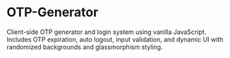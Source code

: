 # OTP-Generator
Client-side OTP generator and login system using vanilla JavaScript. Includes OTP expiration, auto logout, input validation, and dynamic UI with randomized backgrounds and glassmorphism styling.

